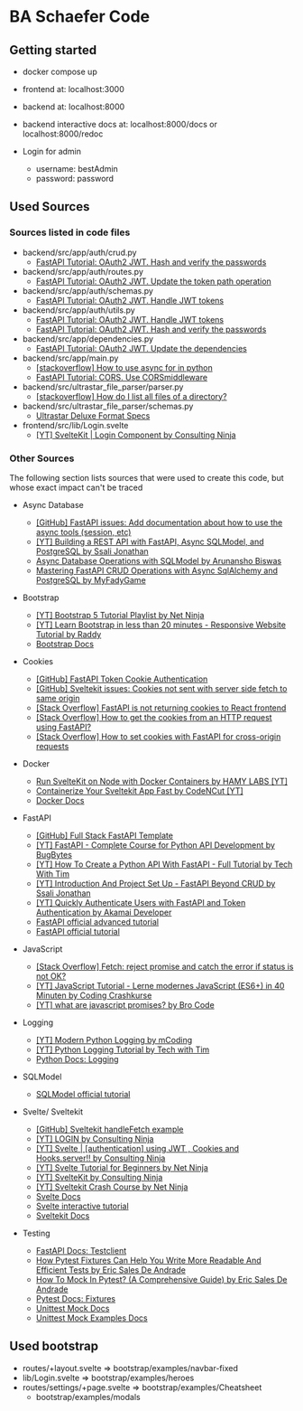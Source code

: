 # BA Schaefer Code



## Getting started

- docker compose up
- frontend at: localhost:3000
- backend at: localhost:8000
- backend interactive docs at: localhost:8000/docs or localhost:8000/redoc


- Login for admin
  - username: bestAdmin
  - password: password


## Used Sources

### Sources listed in code files

- backend/src/app/auth/crud.py
  - [FastAPI Tutorial: OAuth2 JWT. Hash and verify the passwords](https://fastapi.tiangolo.com/tutorial/security/oauth2-jwt/#hash-and-verify-the-passwords)
- backend/src/app/auth/routes.py
  - [FastAPI Tutorial: OAuth2 JWT. Update the token path operation](https://fastapi.tiangolo.com/tutorial/security/oauth2-jwt/#update-the-token-path-operation)
- backend/src/app/auth/schemas.py
  - [FastAPI Tutorial: OAuth2 JWT. Handle JWT tokens](https://fastapi.tiangolo.com/tutorial/security/oauth2-jwt/#handle-jwt-tokens)
- backend/src/app/auth/utils.py
  - [FastAPI Tutorial: OAuth2 JWT. Handle JWT tokens](https://fastapi.tiangolo.com/tutorial/security/oauth2-jwt/#handle-jwt-tokens)
  - [FastAPI Tutorial: OAuth2 JWT. Hash and verify the passwords](https://fastapi.tiangolo.com/tutorial/security/oauth2-jwt/#hash-and-verify-the-passwords)
- backend/src/app/dependencies.py
  - [FastAPI Tutorial: OAuth2 JWT. Update the dependencies](https://fastapi.tiangolo.com/tutorial/security/oauth2-jwt/#update-the-dependencies)
- backend/src/app/main.py
  - [\[stackoverflow\] How to use async for in python](https://stackoverflow.com/questions/56161595/how-to-use-async-for-in-python)
  - [FastAPI Tutorial: CORS. Use CORSmiddleware](https://fastapi.tiangolo.com/tutorial/cors/#use-corsmiddleware)
- backend/src/ultrastar_file_parser/parser.py
  - [\[stackoverflow\] How do I list all files of a directory?](https://stackoverflow.com/questions/3207219/how-do-i-list-all-files-of-a-directory)
- backend/src/ultrastar_file_parser/schemas.py
  - [Ultrastar Deluxe Format Specs](https://usdx.eu/format/#specs)
- frontend/src/lib/Login.svelte
  - [\[YT\] SvelteKit | Login Component by Consulting Ninja](https://www.youtube.com/watch?v=aFxcq0XTmRg)

### Other Sources

The following section lists sources that were used to create this code,
but whose exact impact can't be traced

- Async Database
  - [\[GitHub\] FastAPI issues: Add documentation about how to use the async tools (session, etc)](https://github.com/tiangolo/sqlmodel/issues/626)
  - [\[YT\] Building a REST API with FastAPI, Async SQLModel, and PostgreSQL by Ssali Jonathan](https://www.youtube.com/watch?v=I8WiIXMDydw)
  - [Async Database Operations with SQLModel by Arunansho Biswas](https://arunanshub.hashnode.dev/async-database-operations-with-sqlmodel)
  - [Mastering FastAPI CRUD Operations with Async SqlAlchemy and PostgreSQL by MyFadyGame](https://medium.com/@navinsharma9376319931/mastering-fastapi-crud-operations-with-async-sqlalchemy-and-postgresql-3189a28d06a2)

  
- Bootstrap
  - [\[YT\] Bootstrap 5 Tutorial Playlist by Net Ninja](https://www.youtube.com/watch?v=O_9u1P5YjVc&list=PL4cUxeGkcC9joIM91nLzd_qaH_AimmdAR)
  - [\[YT\] Learn Bootstrap in less than 20 minutes - Responsive Website Tutorial by Raddy](https://www.youtube.com/watch?v=eow125xV5-c)
  - [Bootstrap Docs](https://getbootstrap.com/docs)


- Cookies
  - [\[GitHub\] FastAPI Token Cookie Authentication](https://github.com/mehdi-repo/fastapi-sessionTokenCookieAuthentication)
  - [\[GitHub\] Sveltekit issues: Cookies not sent with server side fetch to same origin](https://github.com/sveltejs/kit/issues/10494)
  - [\[Stack Overflow\] FastAPI is not returning cookies to React frontend](https://stackoverflow.com/questions/73962743/fastapi-is-not-returning-cookies-to-react-frontend)
  - [\[Stack Overflow\] How to get the cookies from an HTTP request using FastAPI?](https://stackoverflow.com/questions/73155460/how-to-get-the-cookies-from-an-http-request-using-fastapi?rq=3)
  - [\[Stack Overflow\] How to set cookies with FastAPI for cross-origin requests](https://stackoverflow.com/questions/64139023/how-to-set-cookies-with-fastapi-for-cross-origin-requests)
  

- Docker
  - [Run SvelteKit on Node with Docker Containers by HAMY LABS \[YT\]](https://www.youtube.com/watch?v=pUlpMz1IMJM)
  - [Containerize Your Sveltekit App Fast by CodeNCut \[YT\]](https://www.youtube.com/watch?v=B0aOquuaU9Y)
  - [Docker Docs](https://docs.docker.com/)


- FastAPI
  - [\[GitHub\] Full Stack FastAPI Template](https://github.com/fastapi/full-stack-fastapi-template/)
  - [\[YT\] FastAPI - Complete Course for Python API Development by BugBytes](https://www.youtube.com/playlist?list=PL-2EBeDYMIbQghmnb865lpdmYyWU3I5F1)
  - [\[YT\] How To Create a Python API With FastAPI - Full Tutorial by Tech With Tim](https://www.youtube.com/watch?v=lWsGhG6N_1E)
  - [\[YT\] Introduction And Project Set Up - FastAPI Beyond CRUD by Ssali Jonathan](https://www.youtube.com/playlist?list=PLEt8Tae2spYnHy378vMlPH--87cfeh33P)
  - [\[YT\] Quickly Authenticate Users with FastAPI and Token Authentication by Akamai Developer](https://www.youtube.com/watch?v=5GxQ1rLTwaU&t=276s)
  - [FastAPI official advanced tutorial](https://fastapi.tiangolo.com/advanced/)
  - [FastAPI official tutorial](https://fastapi.tiangolo.com/tutorial/)


- JavaScript
  - [\[Stack Overflow\] Fetch: reject promise and catch the error if status is not OK?](https://stackoverflow.com/a/67660773)
  - [\[YT\] JavaScript Tutorial - Lerne modernes JavaScript (ES6+) in 40 Minuten by Coding Crashkurse](https://www.youtube.com/watch?v=gS0zSrBepsw)
  - [\[YT\] what are javascript promises? by Bro Code](https://www.youtube.com/watch?v=NOzi4wBHn0o)


- Logging
  - [\[YT\] Modern Python Logging by mCoding](https://www.youtube.com/watch?v=9L77QExPmI0)
  - [\[YT\] Python Logging Tutorial by Tech with Tim](https://www.youtube.com/watch?v=urrfJgHwIJA)
  - [Python Docs: Logging](https://docs.python.org/3/library/logging.html)


- SQLModel
  - [SQLModel official tutorial](https://sqlmodel.tiangolo.com/tutorial/)


- Svelte/ Sveltekit
  - [\[GitHub\] Sveltekit handleFetch example](https://github.com/work-state/sveltekit-fetch-handleFetch-example)
  - [\[YT\] LOGIN by Consulting Ninja](https://www.youtube.com/watch?v=aFxcq0XTmRg)
  - [\[YT\] Svelte | \[authentication\] using JWT , Cookies and Hooks.server!! by Consulting Ninja](https://www.youtube.com/watch?v=HzB5wvU6A_E&list=PLHT1TNReACRcTbgiQQjku9kJLn47bzUZb&index=33)
  - [\[YT\] Svelte Tutorial for Beginners by Net Ninja](https://www.youtube.com/watch?v=zojEMeQGGHs&list=PL4cUxeGkcC9hlbrVO_2QFVqVPhlZmz7tO)
  - [\[YT\] SvelteKit by Consulting Ninja](https://www.youtube.com/playlist?list=PLHT1TNReACRcTbgiQQjku9kJLn47bzUZb)
  - [\[YT\] Sveltekit Crash Course by Net Ninja](https://www.youtube.com/watch?v=9OlLxkaeVvw&list=PL4cUxeGkcC9hpM9ARM59Ve3jqcb54dqiP&index=1)
  - [Svelte Docs](https://svelte.dev/docs/introduction)
  - [Svelte interactive tutorial](https://svelte.dev/tutorial)
  - [Sveltekit Docs](https://kit.svelte.dev/)


- Testing
  - [FastAPI Docs: Testclient](https://fastapi.tiangolo.com/reference/testclient/)
  - [How Pytest Fixtures Can Help You Write More Readable And Efficient Tests by Eric Sales De Andrade](https://pytest-with-eric.com/fixtures/pytest-fixtures/)
  - [How To Mock In Pytest? (A Comprehensive Guide) by Eric Sales De Andrade](https://pytest-with-eric.com/mocking/pytest-mocking/)
  - [Pytest Docs: Fixtures](https://docs.pytest.org/en/7.1.x/how-to/fixtures.html)
  - [Unittest Mock Docs](https://docs.python.org/3/library/unittest.mock.html#patch-methods-start-and-stop)
  - [Unittest Mock Examples Docs](https://docs.python.org/3/library/unittest.mock-examples.html)


## Used bootstrap
- routes/+layout.svelte => bootstrap/examples/navbar-fixed
- lib/Login.svelte => bootstrap/examples/heroes
- routes/settings/+page.svelte => bootstrap/examples/Cheatsheet
  - bootstrap/examples/modals